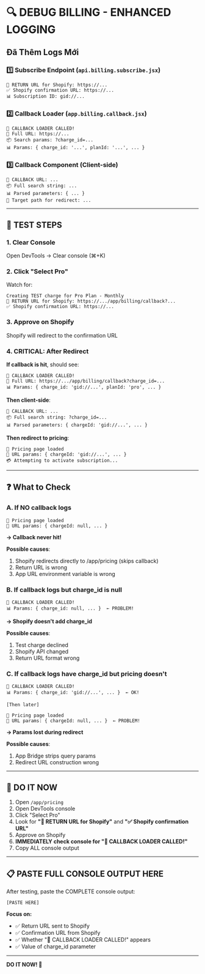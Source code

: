 # 🔍 DEBUG BILLING - ENHANCED LOGGING

## Đã Thêm Logs Mới

### 1️⃣ Subscribe Endpoint (`api.billing.subscribe.jsx`)
```
🔗 RETURN URL for Shopify: https://...
✅ Shopify confirmation URL: https://...
📊 Subscription ID: gid://...
```

### 2️⃣ Callback Loader (`app.billing.callback.jsx`)
```
🔔 CALLBACK LOADER CALLED!
🔗 Full URL: https://...
📦 Search params: ?charge_id=...
📊 Params: { charge_id: '...', planId: '...', ... }
```

### 3️⃣ Callback Component (Client-side)
```
🔗 CALLBACK URL: ...
📦 Full search string: ...
📊 Parsed parameters: { ... }
🎯 Target path for redirect: ...
```

---

## 🎯 TEST STEPS

### 1. Clear Console
Open DevTools → Clear console (⌘+K)

### 2. Click "Select Pro"
Watch for:
```
Creating TEST charge for Pro Plan - Monthly
🔗 RETURN URL for Shopify: https://.../app/billing/callback?...
✅ Shopify confirmation URL: https://...
```

### 3. Approve on Shopify
Shopify will redirect to the confirmation URL

### 4. CRITICAL: After Redirect
**If callback is hit**, should see:
```
🔔 CALLBACK LOADER CALLED!
🔗 Full URL: https://.../app/billing/callback?charge_id=...
📊 Params: { charge_id: 'gid://...', planId: 'pro', ... }
```

**Then client-side**:
```
🔗 CALLBACK URL: ...
📦 Full search string: ?charge_id=...
📊 Parsed parameters: { chargeId: 'gid://...', ... }
```

**Then redirect to pricing**:
```
📄 Pricing page loaded
🔗 URL params: { chargeId: 'gid://...', ... }
💳 Attempting to activate subscription...
```

---

## ❓ What to Check

### A. If NO callback logs
```
📄 Pricing page loaded
🔗 URL params: { chargeId: null, ... }
```

**→ Callback never hit!**

**Possible causes**:
1. Shopify redirects directly to /app/pricing (skips callback)
2. Return URL is wrong
3. App URL environment variable is wrong

### B. If callback logs but charge_id is null
```
🔔 CALLBACK LOADER CALLED!
📊 Params: { charge_id: null, ... }  ← PROBLEM!
```

**→ Shopify doesn't add charge_id**

**Possible causes**:
1. Test charge declined
2. Shopify API changed
3. Return URL format wrong

### C. If callback logs have charge_id but pricing doesn't
```
🔔 CALLBACK LOADER CALLED!
📊 Params: { charge_id: 'gid://...', ... }  ← OK!

[Then later]

📄 Pricing page loaded
🔗 URL params: { chargeId: null, ... }  ← PROBLEM!
```

**→ Params lost during redirect**

**Possible causes**:
1. App Bridge strips query params
2. Redirect URL construction wrong

---

## 🚀 DO IT NOW

1. Open `/app/pricing`
2. Open DevTools console
3. Click "Select Pro"
4. Look for **"🔗 RETURN URL for Shopify"** and **"✅ Shopify confirmation URL"**
5. Approve on Shopify
6. **IMMEDIATELY check console for "🔔 CALLBACK LOADER CALLED!"**
7. Copy ALL console output

---

## 📋 PASTE FULL CONSOLE OUTPUT HERE

After testing, paste the COMPLETE console output:

```
[PASTE HERE]
```

**Focus on:**
- ✅ Return URL sent to Shopify
- ✅ Confirmation URL from Shopify
- ✅ Whether "🔔 CALLBACK LOADER CALLED!" appears
- ✅ Value of charge_id parameter

---

**DO IT NOW! 🚀**

